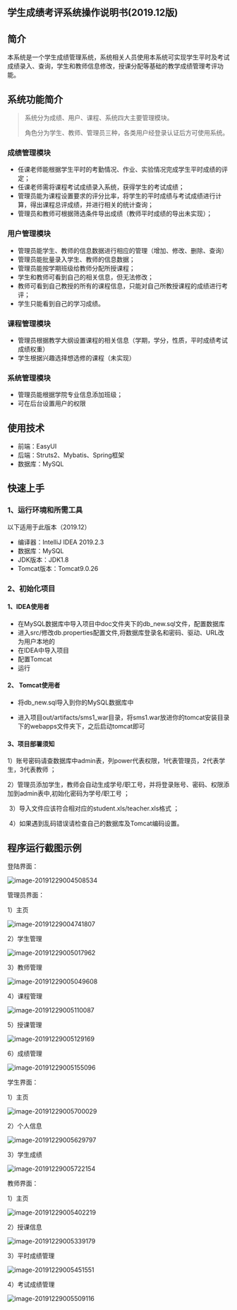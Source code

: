 ## 学生成绩考评系统操作说明书(2019.12版)

## 简介

本系统是一个学生成绩管理系统，系统相关人员使用本系统可实现学生平时及考试成绩录入、查询，学生和教师信息修改，授课分配等基础的教学成绩管理考评功能。

## 系统功能简介

> 系统分为成绩、用户、课程、系统四大主要管理模块。
>
> 角色分为学生、教师、管理员三种，各类用户经登录认证后方可使用系统。

### 成绩管理模块

- 任课老师能根据学生平时的考勤情况、作业、实验情况完成学生平时成绩的评定；
- 任课老师需将课程考试成绩录入系统，获得学生的考试成绩；
- 管理员能为课程设置要求的评分比率，将学生的平时成绩与考试成绩进行计算，得出课程总评成绩，并进行相关的统计查询；
- 管理员和教师可根据筛选条件导出成绩（教师平时成绩的导出未实现）；

### 用户管理模块

- 管理员能学生、教师的信息数据进行相应的管理（增加、修改、删除、查询）
- 管理员能批量录入学生、教师的信息数据；
- 管理员能按学期班级给教师分配所授课程；
- 学生和教师可看到自己的相关信息，但无法修改；
- 教师可看到自己教授的所有的课程信息，只能对自己所教授课程的成绩进行考评；
- 学生只能看到自己的学习成绩。

### 课程管理模块

- 管理员根据教学大纲设置课程的相关信息（学期，学分，性质，平时成绩考试成绩权重）
- 学生根据兴趣选择想选修的课程（未实现）

### 系统管理模块

- 管理员能根据学院专业信息添加班级；
- 可在后台设置用户的权限

## 使用技术

- 前端：EasyUI
- 后端：Struts2、Mybatis、Spring框架
- 数据库：MySQL

## 快速上手

### 1、运行环境和所需工具

以下适用于此版本（2019.12）

- 编译器：IntelliJ IDEA 2019.2.3
- 数据库：MySQL
- JDK版本：JDK1.8
- Tomcat版本：Tomcat9.0.26

### 2、初始化项目

#### 1、IDEA使用者

- 在MySQL数据库中导入项目中doc文件夹下的db_new.sql文件，配置数据库
- 进入src/修改db.properties配置文件,将数据库登录名和密码、驱动、URL改为用户本地的
- 在IDEA中导入项目
- 配置Tomcat
- 运行

#### 2、 Tomcat使用者

-  将db_new.sql导入到你的MySQL数据库中

-  进入项目out/artifacts/sms1_war目录，将sms1.war放进你的tomcat安装目录下的webapps文件夹下，之后启动tomcat即可 

#### 3、项目部署须知

​    1）账号密码请查数据库中admin表，列power代表权限，1代表管理员，2代表学生，3代表教师 ；

​    2）管理员添加学生，教师会自动生成学号/职工号，并将登录账号、密码、权限添加到admin表中,初始化密码为学号/职工号 ；

​	3）导入文件应该符合相对应的student.xls/teacher.xls格式 ；

​	4）如果遇到乱码错误请检查自己的数据库及Tomcat编码设置。

## 程序运行截图示例

登陆界面：

![image-20191229004508534](doc/运行截图/登录界面.png)

管理员界面：

1）主页

![image-20191229004741807](doc/运行截图/管理员主页.png)

2）学生管理

![image-20191229005017962](doc/运行截图/学生管理.png)

3）教师管理

![image-20191229005049608](doc/运行截图/教师管理.png)

4）课程管理

![image-20191229005110087](doc/运行截图/课程管理)

5）授课管理

![image-20191229005129169](doc/运行截图/授课管理)

6）成绩管理

![image-20191229005155096](doc/运行截图/管理员成绩管理.png)

学生界面：

1）主页

![image-20191229005700029](doc/运行截图/学生主页.png)

2）个人信息

![image-20191229005629797](doc/运行截图/学生个人信息.png)

3）学生成绩

![image-20191229005722154](doc/运行截图/学生成绩.png)

教师界面：

1）主页

![image-20191229005402219](doc/运行截图/教师主页.png)

2）授课信息

![image-20191229005339179](doc/运行截图/教师个人信息.png)

3）平时成绩管理

![image-20191229005451551](doc/运行截图/平时成绩管理.png)

4）考试成绩管理

![image-20191229005509116](doc/运行截图/考试成绩管理.png)